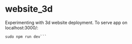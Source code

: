 # website_3d

Experimenting with 3d website deployment.
To serve app on localhost:3000/:
```sudo npm install
sudo npm run dev```
